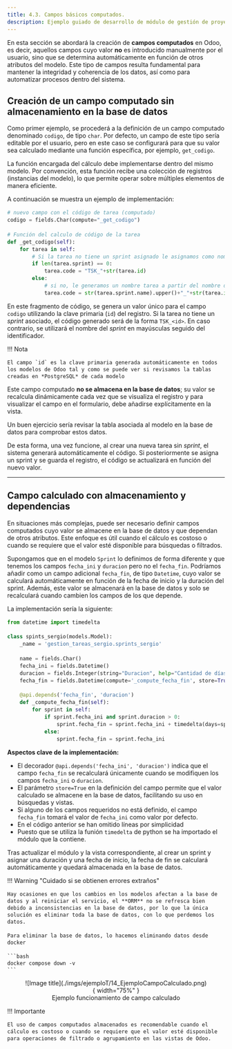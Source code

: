 ```yaml
---
title: 4.3. Campos básicos computados.
description: Ejemplo guiado de desarrollo de módulo de gestión de proyectos en Odoo
---
```


En esta sección se abordará la creación de **campos computados** en Odoo, es decir, aquellos campos cuyo valor **no** es introducido manualmente por el usuario, sino que se determina automáticamente en función de otros atributos del modelo. Este tipo de campos resulta fundamental para mantener la integridad y coherencia de los datos, así como para automatizar procesos dentro del sistema.

## Creación de un campo computado sin almacenamiento en la base de datos

Como primer ejemplo, se procederá a la definición de un campo computado denominado `codigo`, de tipo `char`. Por defecto, un campo de este tipo sería editable por el usuario, pero en este caso se configurará para que su valor sea calculado mediante una función específica, por ejemplo, `get_codigo`.

La función encargada del cálculo debe implementarse dentro del mismo modelo. Por convención, esta función recibe una colección de registros (instancias del modelo), lo que permite operar sobre múltiples elementos de manera eficiente.

A continuación se muestra un ejemplo de implementación:

```python
# nuevo campo con el código de tarea (computado)
codigo = fields.Char(compute="_get_codigo") 

# Función del calculo de código de la tarea
def _get_codigo(self):
    for tarea in self:
        # Si la tarea no tiene un sprint asignado le asignamos como nombre TSK_ mas nombre tarea
        if len(tarea.sprint) == 0:
            tarea.code = "TSK_"+str(tarea.id)
        else:
            # si no, le generamos un nombre tarea a partir del nombre del sprint
            tarea.code = str(tarea.sprint.name).upper()+"_"+str(tarea.id)
```

En este fragmento de código, se genera un valor único para el campo `codigo` utilizando la clave primaria (`id`) del registro. Si la tarea no tiene un *sprint* asociado, el código generado será de la forma `TSK_<id>`. En caso contrario, se utilizará el nombre del *sprint* en mayúsculas seguido del identificador.

!!! Nota 

    El campo `id` es la clave primaria generada automáticamente en todos los modelos de Odoo tal y como se puede ver si revisamos la tablas creadas en *PostgreSQL* de cada modelo

Este campo computado **no se almacena en la base de datos**; su valor se recalcula dinámicamente cada vez que se visualiza el registro y para visualizar el campo en el formulario, debe añadirse explícitamente en la vista.

Un buen ejercicio sería revisar la tabla asociada al modelo en la base de datos para comprobar estos datos.

De esta forma, una vez funcione, al crear una nueva tarea sin *sprint*, el sistema generará automáticamente el código. Si posteriormente se asigna un sprint y se guarda el registro, el código se actualizará en función del nuevo valor.

---

## Campo calculado con almacenamiento y dependencias

En situaciones más complejas, puede ser necesario definir campos computados cuyo valor se almacene en la base de datos y que dependan de otros atributos. Este enfoque es útil cuando el cálculo es costoso o cuando se requiere que el valor esté disponible para búsquedas o filtrados.

Supongamos que en el modelo `Sprint` lo definimos de forma diferente y que tenemos los campos `fecha_ini` y `duracion` pero no el `fecha_fin`. Podríamos añadir como un campo adicional `fecha_fin`, de tipo `Datetime`, cuyo valor se calculará automáticamente en función de la fecha de inicio y la duración del sprint. Además, este valor se almacenará en la base de datos y solo se recalculará cuando cambien los campos de los que depende.

La implementación sería la siguiente:

```python
from datetime import timedelta

class spints_sergio(models.Model):
    _name = 'gestion_tareas_sergio.sprints_sergio'

    name = fields.Char()
    fecha_ini = fields.Datetime()
    duracion = fields.Integer(string="Duracion", help="Cantidad de días que tiene asignado el sprint")
    fecha_fin = fields.Datetime(compute='_compute_fecha_fin', store=True)

    @api.depends('fecha_fin', 'duracion')
    def _compute_fecha_fin(self):
        for sprint in self:
            if sprint.fecha_ini and sprint.duracion > 0:
                sprint.fecha_fin = sprint.fecha_ini + timedelta(days=sprint.duracion)
            else:
                sprint.fecha_fin = sprint.fecha_ini
```

**Aspectos clave de la implementación:**  

- El decorador `@api.depends('fecha_ini', 'duracion')` indica que el campo `fecha_fin` se recalculará únicamente cuando se modifiquen los campos `fecha_ini` o `duracion`.
- El parámetro `store=True` en la definición del campo permite que el valor calculado se almacene en la base de datos, facilitando su uso en búsquedas y vistas.
- Si alguno de los campos requeridos no está definido, el campo `fecha_fin` tomará el valor de `fecha_ini` como valor por defecto.
- En el código anterior se han omitido líneas por simplicidad
- Puesto que se utiliza la funión `timedelta` de python se ha importado el módulo que la contiene.

Tras actualizar el módulo y la vista correspondiente, al crear un sprint y asignar una duración y una fecha de inicio, la fecha de fin se calculará automáticamente y quedará almacenada en la base de datos.


!!! Warning "Cuidado si se obtienen errores extraños"

    Hay ocasiones en que los cambios en los modelos afectan a la base de datos y al reiniciar el servicio, el **ORM** no se refresca bien debido a inconsistencias en la base de datos, por lo que la única solución es eliminar toda la base de datos, con lo que perdemos los datos. 

    Para eliminar la base de datos, lo hacemos eliminando datos desde docker

    ```bash
    docker compose down -v
    ```

<figure markdown="span" align="center">
  ![Image title](./imgs/ejemploT/14_EjemploCampoCalculado.png){ width="75%"  }
  <figcaption>Ejemplo funcionamiento de campo calculado</figcaption>
</figure>

!!! Importante

    El uso de campos computados almacenados es recomendable cuando el cálculo es costoso o cuando se requiere que el valor esté disponible para operaciones de filtrado o agrupamiento en las vistas de Odoo.

